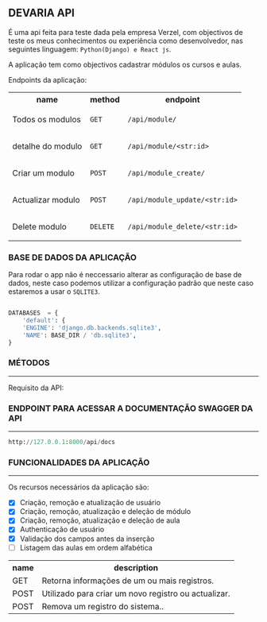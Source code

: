 ## DEVARIA API

É uma api feita para teste dada pela empresa Verzel, com objectivos de teste os meus conhecimentos ou experiência como desenvolvedor, nas seguintes linguagem: `Python(Django) e React js`.

A aplicação tem como objectivos cadastrar módulos os cursos e aulas.

Endpoints da aplicação:

<table>
<tr>
    <th>name</th>
    <th>method</th>
    <th>endpoint</th>
</tr>
<tr>

<td>Todos os modulos</td>
<td>

`GET`

</td>

<td>

`/api/module/`

</td>

</tr>

<td>detalhe do modulo</td>
<td>

`GET`

</td>

<td>

`/api/module/<str:id>`

</td>

</tr>

<td>Criar um modulo</td>
<td>

`POST`

</td>

<td>

`/api/module_create/`

</td>

</tr>

<td>Actualizar modulo</td>
<td>

`POST`

</td>

<td>

`/api/module_update/<str:id>`

</td>

</tr>

<td>Delete modulo</td>
<td>

`DELETE`

</td>

<td>

`/api/module_delete/<str:id>`

</td>

</tr>

</table>


### BASE DE DADOS DA APLICAÇÃO

Para rodar o app não é neccessario alterar as configuração de base de dados, neste caso podemos utilizar a configuração padrão que neste caso estaremos a usar o `SQLITE3`.

```py

DATABASES  = {
    'default': { 
    'ENGINE': 'django.db.backends.sqlite3', 
    'NAME': BASE_DIR / 'db.sqlite3', 
} 

```


### MÉTODOS
<hr />
Requisito da API:

<table>
<tr>
    <th>name</th>
    <th>description</th>
</tr>
<tr>
<td>GET</td>
<td>Retorna informações de um ou mais registros.</td>
</tr>

<tr>
<td>POST</td>
<td>Utilizado para criar um novo registro ou actualizar.</td>
</tr>

<tr>
<td>POST</td>
<td>Remova um registro do sistema..</td>
</tr

</table>

### ENDPOINT PARA ACESSAR A DOCUMENTAÇÃO SWAGGER DA API
<hr />

```py
http://127.0.0.1:8000/api/docs
```

### FUNCIONALIDADES DA APLICAÇÃO
<hr />
Os recursos necessários da aplicação são:

- [x] Criação, remoção e atualização de usuário
- [x] Criação, remoção, atualização e deleção de módulo
- [x] Criação, remoção, atualização e deleção de aula
- [x] Authenticação de usuário
- [x] Validação dos campos antes da inserção
- [ ] Listagem das aulas em ordem alfabética